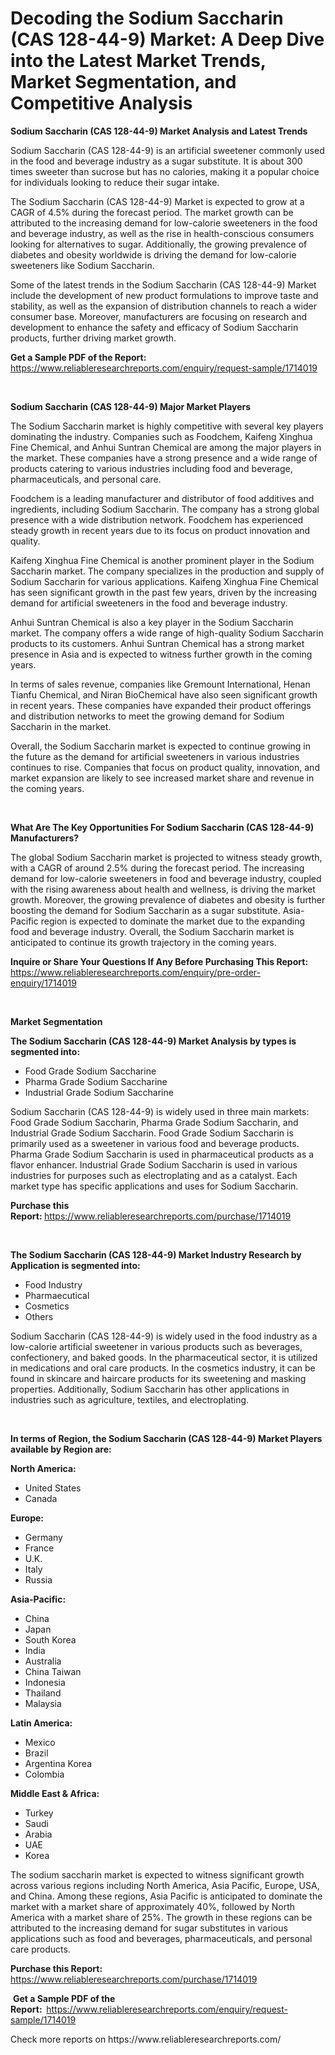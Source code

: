 <p><h1>Decoding the Sodium Saccharin (CAS 128-44-9) Market: A Deep Dive into the Latest Market Trends, Market Segmentation, and Competitive Analysis</h1></p><p><strong>Sodium Saccharin (CAS 128-44-9) Market Analysis and Latest Trends</strong></p>
<p><p>Sodium Saccharin (CAS 128-44-9) is an artificial sweetener commonly used in the food and beverage industry as a sugar substitute. It is about 300 times sweeter than sucrose but has no calories, making it a popular choice for individuals looking to reduce their sugar intake.</p><p>The Sodium Saccharin (CAS 128-44-9) Market is expected to grow at a CAGR of 4.5% during the forecast period. The market growth can be attributed to the increasing demand for low-calorie sweeteners in the food and beverage industry, as well as the rise in health-conscious consumers looking for alternatives to sugar. Additionally, the growing prevalence of diabetes and obesity worldwide is driving the demand for low-calorie sweeteners like Sodium Saccharin.</p><p>Some of the latest trends in the Sodium Saccharin (CAS 128-44-9) Market include the development of new product formulations to improve taste and stability, as well as the expansion of distribution channels to reach a wider consumer base. Moreover, manufacturers are focusing on research and development to enhance the safety and efficacy of Sodium Saccharin products, further driving market growth.</p></p>
<p><strong>Get a Sample PDF of the Report:&nbsp;</strong> <a href="https://www.reliableresearchreports.com/enquiry/request-sample/1714019">https://www.reliableresearchreports.com/enquiry/request-sample/1714019</a></p>
<p>&nbsp;</p>
<p><strong>Sodium Saccharin (CAS 128-44-9) Major Market Players</strong></p>
<p><p>The Sodium Saccharin market is highly competitive with several key players dominating the industry. Companies such as Foodchem, Kaifeng Xinghua Fine Chemical, and Anhui Suntran Chemical are among the major players in the market. These companies have a strong presence and a wide range of products catering to various industries including food and beverage, pharmaceuticals, and personal care.</p><p>Foodchem is a leading manufacturer and distributor of food additives and ingredients, including Sodium Saccharin. The company has a strong global presence with a wide distribution network. Foodchem has experienced steady growth in recent years due to its focus on product innovation and quality.</p><p>Kaifeng Xinghua Fine Chemical is another prominent player in the Sodium Saccharin market. The company specializes in the production and supply of Sodium Saccharin for various applications. Kaifeng Xinghua Fine Chemical has seen significant growth in the past few years, driven by the increasing demand for artificial sweeteners in the food and beverage industry.</p><p>Anhui Suntran Chemical is also a key player in the Sodium Saccharin market. The company offers a wide range of high-quality Sodium Saccharin products to its customers. Anhui Suntran Chemical has a strong market presence in Asia and is expected to witness further growth in the coming years.</p><p>In terms of sales revenue, companies like Gremount International, Henan Tianfu Chemical, and Niran BioChemical have also seen significant growth in recent years. These companies have expanded their product offerings and distribution networks to meet the growing demand for Sodium Saccharin in the market.</p><p>Overall, the Sodium Saccharin market is expected to continue growing in the future as the demand for artificial sweeteners in various industries continues to rise. Companies that focus on product quality, innovation, and market expansion are likely to see increased market share and revenue in the coming years.</p></p>
<p>&nbsp;</p>
<p><strong>What Are The Key Opportunities For Sodium Saccharin (CAS 128-44-9) Manufacturers?</strong></p>
<p><p>The global Sodium Saccharin market is projected to witness steady growth, with a CAGR of around 2.5% during the forecast period. The increasing demand for low-calorie sweeteners in food and beverage industry, coupled with the rising awareness about health and wellness, is driving the market growth. Moreover, the growing prevalence of diabetes and obesity is further boosting the demand for Sodium Saccharin as a sugar substitute. Asia-Pacific region is expected to dominate the market due to the expanding food and beverage industry. Overall, the Sodium Saccharin market is anticipated to continue its growth trajectory in the coming years.</p></p>
<p><strong>Inquire or Share Your Questions If Any Before Purchasing This Report:</strong> <a href="https://www.reliableresearchreports.com/enquiry/pre-order-enquiry/1714019">https://www.reliableresearchreports.com/enquiry/pre-order-enquiry/1714019</a></p>
<p>&nbsp;</p>
<p><strong>Market Segmentation</strong></p>
<p><strong>The Sodium Saccharin (CAS 128-44-9) Market Analysis by types is segmented into:</strong></p>
<p><ul><li>Food Grade Sodium Saccharine</li><li>Pharma Grade Sodium Saccharine</li><li>Industrial Grade Sodium Saccharine</li></ul></p>
<p><p>Sodium Saccharin (CAS 128-44-9) is widely used in three main markets: Food Grade Sodium Saccharin, Pharma Grade Sodium Saccharin, and Industrial Grade Sodium Saccharin. Food Grade Sodium Saccharin is primarily used as a sweetener in various food and beverage products. Pharma Grade Sodium Saccharin is used in pharmaceutical products as a flavor enhancer. Industrial Grade Sodium Saccharin is used in various industries for purposes such as electroplating and as a catalyst. Each market type has specific applications and uses for Sodium Saccharin.</p></p>
<p><strong>Purchase this Report:&nbsp;</strong><a href="https://www.reliableresearchreports.com/purchase/1714019">https://www.reliableresearchreports.com/purchase/1714019</a></p>
<p>&nbsp;</p>
<p><strong>The Sodium Saccharin (CAS 128-44-9) Market Industry Research by Application is segmented into:</strong></p>
<p><ul><li>Food Industry</li><li>Pharmaecutical</li><li>Cosmetics</li><li>Others</li></ul></p>
<p><p>Sodium Saccharin (CAS 128-44-9) is widely used in the food industry as a low-calorie artificial sweetener in various products such as beverages, confectionery, and baked goods. In the pharmaceutical sector, it is utilized in medications and oral care products. In the cosmetics industry, it can be found in skincare and haircare products for its sweetening and masking properties. Additionally, Sodium Saccharin has other applications in industries such as agriculture, textiles, and electroplating.</p></p>
<p>&nbsp;</p>
<p><strong>In terms of Region, the Sodium Saccharin (CAS 128-44-9) Market Players available by Region are:</strong></p>
<p>
    <p> <strong> North America: </strong>
        <ul>
            <li>United States</li>
            <li>Canada</li>
        </ul>
        </p> 
    <p> <strong> Europe: </strong>
        <ul>
            <li>Germany</li>
            <li>France</li>
            <li>U.K.</li>
            <li>Italy</li>
            <li>Russia</li>
        </ul>
        </p> 
    <p> <strong> Asia-Pacific: </strong>
        <ul>
            <li>China</li>
            <li>Japan</li>
            <li>South Korea</li>
            <li>India</li>
            <li>Australia</li>
            <li>China Taiwan</li>
            <li>Indonesia</li>
            <li>Thailand</li>
            <li>Malaysia</li>
        </ul>
        </p> 
    <p> <strong> Latin America: </strong>
        <ul>
            <li>Mexico</li>
            <li>Brazil</li>
            <li>Argentina Korea</li>
            <li>Colombia</li>
        </ul>
        </p> 
    <p> <strong> Middle East & Africa: </strong>
        <ul>
            <li>Turkey</li>
            <li>Saudi</li>
            <li>Arabia</li>
            <li>UAE</li>
            <li>Korea</li>
        </ul>
    </p>
    </p>
<p><p>The sodium saccharin market is expected to witness significant growth across various regions including North America, Asia Pacific, Europe, USA, and China. Among these regions, Asia Pacific is anticipated to dominate the market with a market share of approximately 40%, followed by North America with a market share of 25%. The growth in these regions can be attributed to the increasing demand for sugar substitutes in various applications such as food and beverages, pharmaceuticals, and personal care products.</p></p>
<p><strong>Purchase this Report: </strong><a href="https://www.reliableresearchreports.com/purchase/1714019">https://www.reliableresearchreports.com/purchase/1714019</a></p>
<p>&nbsp;<strong>Get a Sample PDF of the Report:&nbsp;&nbsp;</strong><a href="https://www.reliableresearchreports.com/enquiry/request-sample/1714019">https://www.reliableresearchreports.com/enquiry/request-sample/1714019</a></p>
<p><strong></strong></p>
<p>Check more reports on https://www.reliableresearchreports.com/</p>